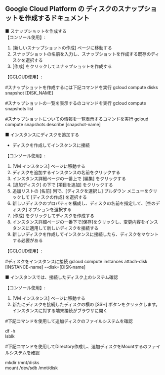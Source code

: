 ## Google Cloud Platform の ディスクのスナップショットを作成するドキュメント


■ スナップショットを作成する<br> 
【コンソール使用】:

1. [新しいスナップショットの作成] ページに移動する
2. スナップショットの名前を入力し、スナップショットを作成する既存のディスクを選択する
3. [作成] をクリックしてスナップショットを作成する

【GCLOUD使用】:

#スナップショットを作成するには下記コマンドを実行
gcloud compute disks snapshot [DISK_NAME]

#スナップショットの一覧を表示するのコマンドを実行
gcloud compute snapshots list

#スナップショットについての情報を一覧表示するコマンドを実行
gcloud compute snapshots describe [snapshot-name]

■ インスタンスにディスクを追加する

* ディスクを作成してインスタンスに接続 

【コンソール使用】:

1. [VM インスタンス] ページに移動する
2. ディスクを追加するインスタンスの名前をクリックする
3. インスタンス詳細ページの一番上で [編集] をクリックする
4. [追加ディスク] の下で [項目を追加] をクリックする
5. 追加リストの [名前] 列で、[ディスクを選択し] プルダウン メニューをクリックして [ディスクの作成] を選択する
6. 新しいディスクのプロパティを構成し、ディスクの名前を指定して、[空のディスク] オプションを選択する
7. [作成] をクリックしてディスクを作成する
8. インスタンス詳細ページの一番下で[保存]をクリックし、変更内容をインスタンスに適用して新しいディスクを接続する
9. 新しいディスクを作成してインスタンスに接続したら、ディスクをマウントする必要がある

【GCLOUD使用】:

#ディスクをインスタンスに接続
gcloud compute instances attach-disk [INSTANCE-name] --disk=[DISK-name]


■ インスタンスでは、接続したディスク上のシステム確認

【コンソール使用】:

1. [VM インスタンス] ページに移動する 
2. 新たにディスクを接続したディスクの横の [SSH] ボタンをクリックします。インスタンスに対する端末接続がブラウザに開く

#下記コマンドを使用して追加ディスクのファイルシステムを確認

df -h<br>
lsblk

#下記コマンドを使用してDirectory作成し、追加ディスクをMountするのファイルシステムを確認

mkdir /mnt/disks<br>
mount /dev/sdb /mnt/disk

